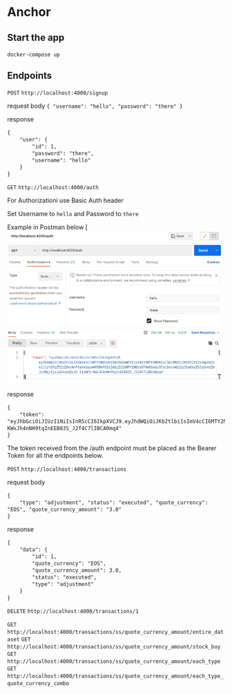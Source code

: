 # Anchor

## Start the app

`docker-compose up`

## Endpoints

`POST` `http://localhost:4000/signup`

request body
`{ "username": "hello", "password": "there" }`

response
```
{
    "user": {
        "id": 1,
        "password": "there",
        "username": "hello"
    }
}
```

`GET` `http://localhost:4000/auth`

For Authorizationi use Basic Auth header

Set Username to `hello` and Password to `there`

Example in Postman below
[![Postman](postman.png)

response
```
{
    "token": "eyJhbGciOiJIUzI1NiIsInR5cCI6IkpXVCJ9.eyJhdWQiOiJKb2tlbiIsImV4cCI6MTY2NDUyNjIwOSwiaWF0IjoxNjY0NTE5MDA5LCJpc3MiOiJKb2tlbiIsImp0aSI6IjJzY291ZTI1ZDVyNnFtaHVrazAwMDBkMSIsIm5iZiI6MTY2NDUxOTAwOSwicGFzc3dvcmQiOiJ0aGVyZSIsInVzZXJuYW1lIjoiaGVsbG8ifQ.5jsmFb-KWxJh4nNH9tqInEEB83S_J2f4C7lIBCA0mq4"
}
```

The token received from the /auth endpoint must be placed as the Bearer Token for all the endpoints below.

`POST` `http://localhost:4000/transactions`

request body
```
{
    "type": "adjustment", "status": "executed", "quote_currency": "EOS", "quote_currency_amount": "3.0"
}
```

response
```
{
    "data": {
        "id": 1,
        "quote_currency": "EOS",
        "quote_currency_amount": 3.0,
        "status": "executed",
        "type": "adjustment"
    }
}
```

`DELETE` `http://localhost:4000/transactions/1`

`GET` `http://localhost:4000/transactions/ss/quote_currency_amount/entire_dataset`
`GET` `http://localhost:4000/transactions/ss/quote_currency_amount/stock_buy`
`GET` `http://localhost:4000/transactions/ss/quote_currency_amount/each_type`
`GET` `http://localhost:4000/transactions/ss/quote_currency_amount/each_type_quote_currency_combo`